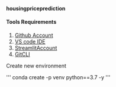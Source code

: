 #### housingpriceprediction


#### Tools Requirements

1. [Github Account](http://github.com)
2. [VS code IDE](http://code.visualstudio.com)
3. [StreamlitAccount](https://streamlit.io/)
4. [GitCLI](http://git-scm.com/book/en/v2/Getting-Started-The-Command-Line)

Create new environment

'''
conda create -p venv python==3.7 -y 
'''

